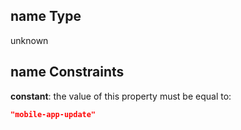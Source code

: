 ## name Type

unknown

## name Constraints

**constant**: the value of this property must be equal to:

```json
"mobile-app-update"
```
